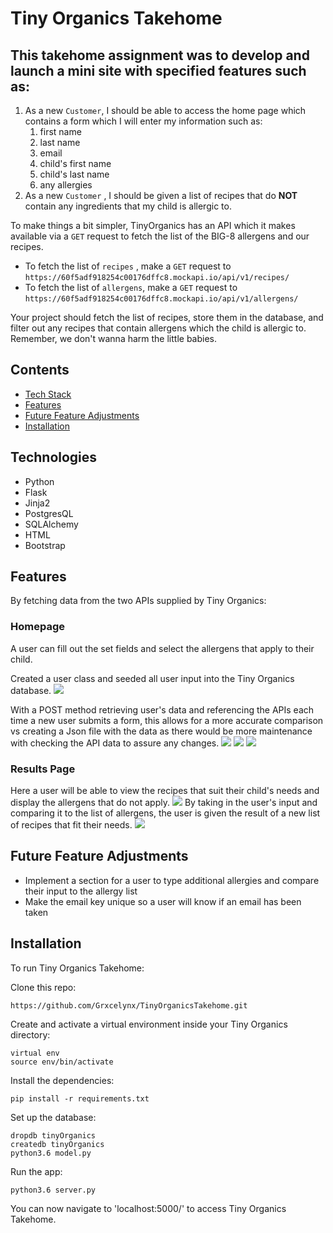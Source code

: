 # Tiny Organics Takehome 

## This takehome assignment was to develop and launch a mini site with specified features such as: 

1. As a new `Customer`, I should be able to access the home page which contains a form which I will enter my information such as:
    1. first name 
    2. last name
    3. email
    4. child's first name
    5. child's last name
    6. any allergies
2. As a new `Customer` , I should be given a list of recipes that do **NOT** contain any ingredients that my child is allergic to.

To make things a bit simpler, TinyOrganics has an API which it makes available via a `GET` request to fetch the list of the BIG-8 allergens and our recipes. 

- To fetch the list of `recipes` , make a `GET` request to `https://60f5adf918254c00176dffc8.mockapi.io/api/v1/recipes/`
- To fetch the list of `allergens`, make a `GET` request to `https://60f5adf918254c00176dffc8.mockapi.io/api/v1/allergens/`

Your project should fetch the list of recipes, store them in the database, and filter out any recipes that contain allergens which the child is allergic to. Remember, we don't wanna harm the little babies.

## Contents
* [Tech Stack](#teach-stack)
* [Features](#features)
* [Future Feature Adjustments](#future)
* [Installation](installation)

## <a name="tech-stack"></a> Technologies      
* Python
* Flask
* Jinja2
* PostgresQL
* SQLAlchemy 
* HTML
* Bootstrap

## <a name="features"></a>Features
By fetching data from the two APIs supplied by Tiny Organics:

### Homepage 
A user can fill out the set fields and select the allergens that apply to their child. 

Created a user class and seeded all user input into the Tiny Organics database. 
<img src="https://github.com/Grxcelynx/TinyOrganicsTakehome/blob/main/READMEPhotos/homepage.png">

With a POST method retrieving user's data and referencing the APIs each time a new user submits a form, this allows for a more accurate comparison vs creating a Json file with the data as there would be more maintenance with checking the API data to assure any changes. 
<img src="https://github.com/Grxcelynx/TinyOrganicsTakehome/blob/main/READMEPhotos/model.py.GIF">
<img src="https://github.com/Grxcelynx/TinyOrganicsTakehome/blob/main/READMEPhotos/server.py.GIF">
<img src="https://github.com/Grxcelynx/TinyOrganicsTakehome/blob/main/READMEPhotos/crud.py.GIF">

### Results Page
Here a user will be able to view the recipes that suit their child's needs and display the allergens that do not apply. 
<img src="https://github.com/Grxcelynx/TinyOrganicsTakehome/blob/main/READMEPhotos/results.png">
By taking in the user's input and comparing it to the list of allergens, the user is given the result of a new list of recipes that fit their needs. 
<img src="https://github.com/Grxcelynx/TinyOrganicsTakehome/blob/main/READMEPhotos/html.GIF">

## <a name="future"></a> Future Feature Adjustments
* Implement a section for a user to type additional allergies and compare their input to the allergy list
* Make the email key unique so a user will know if an email has been taken 

## <a name="installation"></a>Installation

To run Tiny Organics Takehome:

Clone this repo:
```
https://github.com/Grxcelynx/TinyOrganicsTakehome.git
```

Create and activate a virtual environment inside your Tiny Organics directory:

```
virtual env
source env/bin/activate
```

Install the dependencies:
```
pip install -r requirements.txt
```

Set up the database:

```
dropdb tinyOrganics 
createdb tinyOrganics
python3.6 model.py
```

Run the app:

```
python3.6 server.py
```

You can now navigate to 'localhost:5000/' to access Tiny Organics Takehome.


